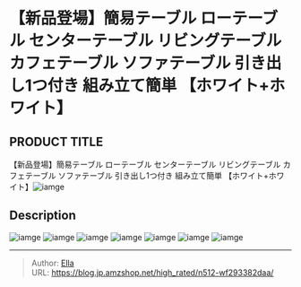 # 【新品登場】簡易テーブル ローテーブル センターテーブル リビングテーブル カフェテーブル ソファテーブル 引き出し1つ付き 組み立て簡単 【ホワイト&#43;ホワイト】


## PRODUCT TITLE 

【新品登場】簡易テーブル ローテーブル センターテーブル リビングテーブル カフェテーブル ソファテーブル 引き出し1つ付き 組み立て簡単 【ホワイト&#43;ホワイト】![iamge](https://b2bfiles1.gigab2b.cn/image/wkseller/301/20230331_649aa24e2043b9c74d0d39003aa27cdd.jpg)

## Description











![iamge](https://b2bfiles1.gigab2b.cn/image/wkseller/301/20230331_a623dce7c1c87c74826906834a194aad.jpg)
![iamge](https://b2bfiles1.gigab2b.cn/image/wkseller/301/20230331_d232648b95f4aaa68f7a6f91b6a6cac0.jpg)
![iamge](https://b2bfiles1.gigab2b.cn/image/wkseller/301/20230331_4d9ced8b87a1f4fd68ff3f8bc3888845.jpg)
![iamge](https://b2bfiles1.gigab2b.cn/image/wkseller/301/20230331_5e746a2cc869519a991cd0dfafffc190.jpg)
![iamge](https://b2bfiles1.gigab2b.cn/image/wkseller/301/20230331_adf2fcedfcf94bac02385dfefd4618b5.jpg)
![iamge](https://b2bfiles1.gigab2b.cn/image/wkseller/301/20220722_214b0d513ee2ca918ffe8cc9e0569d65.jpg)
![iamge](https://b2bfiles1.gigab2b.cn/image/wkseller/301/20220722_1af4544a9204837ec3a793c3e61ed50a.jpg)


---

> Author: [Ella](https://blog.jp.amzshop.net/)  
> URL: https://blog.jp.amzshop.net/high_rated/n512-wf293382daa/  

